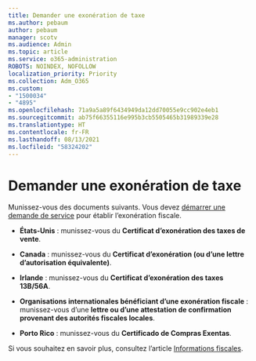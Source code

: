 ```yaml
---
title: Demander une exonération de taxe
ms.author: pebaum
author: pebaum
manager: scotv
ms.audience: Admin
ms.topic: article
ms.service: o365-administration
ROBOTS: NOINDEX, NOFOLLOW
localization_priority: Priority
ms.collection: Adm_O365
ms.custom:
- "1500034"
- "4895"
ms.openlocfilehash: 71a9a5a89f6434949da12dd70055e9cc902e4eb1
ms.sourcegitcommit: ab75f66355116e995b3cb5505465b31989339e28
ms.translationtype: HT
ms.contentlocale: fr-FR
ms.lasthandoff: 08/13/2021
ms.locfileid: "58324202"
---
```

# <a name="apply-for-tax-exempt-status"></a>Demander une exonération de taxe

Munissez-vous des documents suivants. Vous devez [démarrer une demande de service](https://go.microsoft.com/fwlink/p/?linkid=518322) pour établir l’exonération fiscale.

- **États-Unis** : munissez-vous du **Certificat d’exonération des taxes de vente**.

- **Canada** : munissez-vous du **Certificat d’exonération (ou d’une lettre d’autorisation équivalente)**.

- **Irlande** : munissez-vous du **Certificat d’exonération des taxes 13B/56A**.

- **Organisations internationales bénéficiant d’une exonération fiscale** : munissez-vous d’une **lettre ou d’une attestation de confirmation provenant des autorités fiscales locales**.

- **Porto Rico** : munissez-vous du **Certificado de Compras Exentas**.

Si vous souhaitez en savoir plus, consultez l’article [Informations fiscales](https://docs.microsoft.com/microsoft-365/commerce/billing-and-payments/tax-information).
